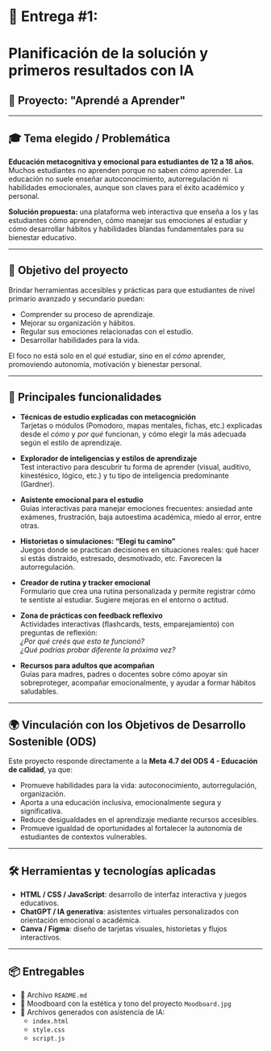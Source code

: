 # 📄 Entrega #1: 
# Planificación de la solución y primeros resultados con IA

## 🧠 Proyecto: "Aprendé a Aprender"

---

## 🎓 Tema elegido / Problemática

**Educación metacognitiva y emocional para estudiantes de 12 a 18 años.**  
Muchos estudiantes no aprenden porque no saben *cómo* aprender. La educación no suele enseñar autoconocimiento, autorregulación ni habilidades emocionales, aunque son claves para el éxito académico y personal.

**Solución propuesta:** una plataforma web interactiva que enseña a los y las estudiantes cómo aprenden, cómo manejar sus emociones al estudiar y cómo desarrollar hábitos y habilidades blandas fundamentales para su bienestar educativo.

---

## 🎯 Objetivo del proyecto

Brindar herramientas accesibles y prácticas para que estudiantes de nivel primario avanzado y secundario puedan:

- Comprender su proceso de aprendizaje.
- Mejorar su organización y hábitos.
- Regular sus emociones relacionadas con el estudio.
- Desarrollar habilidades para la vida.

El foco no está solo en el *qué* estudiar, sino en el *cómo* aprender, promoviendo autonomía, motivación y bienestar personal.

---

## 🧩 Principales funcionalidades

- **Técnicas de estudio explicadas con metacognición**  
  Tarjetas o módulos (Pomodoro, mapas mentales, fichas, etc.) explicadas desde el *cómo* y *por qué* funcionan, y cómo elegir la más adecuada según el estilo de aprendizaje.

- **Explorador de inteligencias y estilos de aprendizaje**  
  Test interactivo para descubrir tu forma de aprender (visual, auditivo, kinestésico, lógico, etc.) y tu tipo de inteligencia predominante (Gardner).

- **Asistente emocional para el estudio**  
  Guías interactivas para manejar emociones frecuentes: ansiedad ante exámenes, frustración, baja autoestima académica, miedo al error, entre otras.

- **Historietas o simulaciones: “Elegí tu camino”**  
  Juegos donde se practican decisiones en situaciones reales: qué hacer si estás distraído, estresado, desmotivado, etc. Favorecen la autorregulación.

- **Creador de rutina y tracker emocional**  
  Formulario que crea una rutina personalizada y permite registrar cómo te sentiste al estudiar. Sugiere mejoras en el entorno o actitud.

- **Zona de prácticas con feedback reflexivo**  
  Actividades interactivas (flashcards, tests, emparejamiento) con preguntas de reflexión:  
  *¿Por qué creés que esto te funcionó?*  
  *¿Qué podrías probar diferente la próxima vez?*

- **Recursos para adultos que acompañan**  
  Guías para madres, padres o docentes sobre cómo apoyar sin sobreproteger, acompañar emocionalmente, y ayudar a formar hábitos saludables.

---

## 🌍 Vinculación con los Objetivos de Desarrollo Sostenible (ODS)

Este proyecto responde directamente a la **Meta 4.7 del ODS 4 - Educación de calidad**, ya que:

- Promueve habilidades para la vida: autoconocimiento, autorregulación, organización.  
- Aporta a una educación inclusiva, emocionalmente segura y significativa.  
- Reduce desigualdades en el aprendizaje mediante recursos accesibles.  
- Promueve igualdad de oportunidades al fortalecer la autonomía de estudiantes de contextos vulnerables.

---

## 🛠️ Herramientas y tecnologías aplicadas

- **HTML / CSS / JavaScript**: desarrollo de interfaz interactiva y juegos educativos.  
- **ChatGPT / IA generativa**: asistentes virtuales personalizados con orientación emocional o académica.  
- **Canva / Figma**: diseño de tarjetas visuales, historietas y flujos interactivos.

---

## 📦 Entregables

- 📝 Archivo `README.md`
- 🎨 Moodboard con la estética y tono del proyecto `Moodboard.jpg`  
- 🧩 Archivos generados con asistencia de IA:
  - `index.html`  
  - `style.css`  
  - `script.js`

